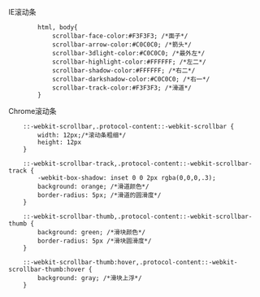 IE滚动条

            html, body{  
                scrollbar-face-color:#F3F3F3; /*面子*/  
                scrollbar-arrow-color:#C0C0C0; /*箭头*/  
                scrollbar-3dlight-color:#C0C0C0; /*最外左*/  
                scrollbar-highlight-color:#FFFFFF; /*左二*/  
                scrollbar-shadow-color:#FFFFFF; /*右二*/  
                scrollbar-darkshadow-color:#C0C0C0; /*右一*/  
                scrollbar-track-color:#F3F3F3; /*滑道*/  
            } 

Chrome滚动条

    	::-webkit-scrollbar,.protocol-content::-webkit-scrollbar {
    	    width: 12px;/*滚动条粗细*/
    	    height: 12px
    	}
    
    	::-webkit-scrollbar-track,.protocol-content::-webkit-scrollbar-track {
    	    -webkit-box-shadow: inset 0 0 2px rgba(0,0,0,.3);
    	    background: orange; /*滑道颜色*/
    	    border-radius: 5px; /*滑道的圆滑度*/
    	}
    
    	::-webkit-scrollbar-thumb,.protocol-content::-webkit-scrollbar-thumb {
    	    background: green; /*滑块颜色*/
    	    border-radius: 5px /*滑块圆滑度*/
    	}
    
    	::-webkit-scrollbar-thumb:hover,.protocol-content::-webkit-scrollbar-thumb:hover {
    	    background: gray; /*滑块上浮*/
    	}






